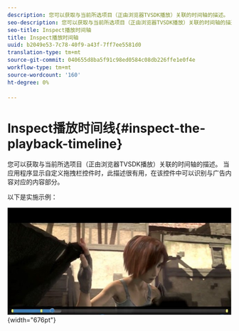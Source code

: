 ```yaml
---
description: 您可以获取与当前所选项目（正由浏览器TVSDK播放）关联的时间轴的描述。 当应用程序显示自定义拖拽栏控件时，此描述很有用，在该控件中可以识别与广告内容对应的内容部分。
seo-description: 您可以获取与当前所选项目（正由浏览器TVSDK播放）关联的时间轴的描述。 当应用程序显示自定义拖拽栏控件时，此描述很有用，在该控件中可以识别与广告内容对应的内容部分。
seo-title: Inspect播放时间轴
title: Inspect播放时间轴
uuid: b2049e53-7c78-40f9-a43f-7ff7ee5581d0
translation-type: tm+mt
source-git-commit: 040655d8ba5f91c98ed0584c08db226ffe1e0f4e
workflow-type: tm+mt
source-wordcount: '160'
ht-degree: 0%

---
```



# Inspect播放时间线{#inspect-the-playback-timeline}

您可以获取与当前所选项目（正由浏览器TVSDK播放）关联的时间轴的描述。 当应用程序显示自定义拖拽栏控件时，此描述很有用，在该控件中可以识别与广告内容对应的内容部分。

以下是实施示例：
<!--<a id="fig_9CB8AF44F122405C9B78006ADC10F5B1"></a>-->

![](assets/timeline.png){width=&quot;676pt&quot;}

